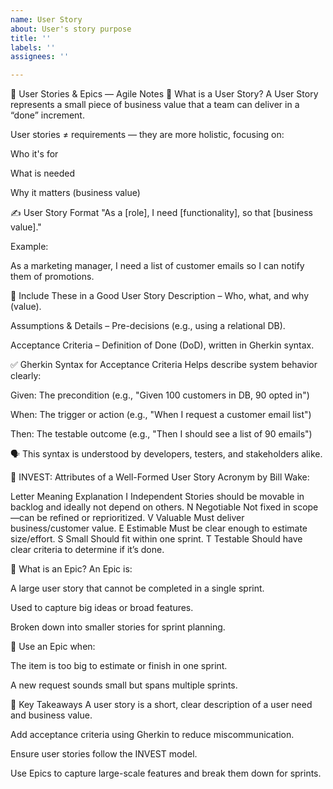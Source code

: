 ```yaml
---
name: User Story
about: User's story purpose
title: ''
labels: ''
assignees: ''

---
```


📘 User Stories & Epics — Agile Notes
🧾 What is a User Story?
A User Story represents a small piece of business value that a team can deliver in a “done” increment.

User stories ≠ requirements — they are more holistic, focusing on:

Who it's for

What is needed

Why it matters (business value)

✍️ User Story Format
"As a [role], I need [functionality], so that [business value]."

Example:

As a marketing manager, I need a list of customer emails so I can notify them of promotions.

🧠 Include These in a Good User Story
Description – Who, what, and why (value).

Assumptions & Details – Pre-decisions (e.g., using a relational DB).

Acceptance Criteria – Definition of Done (DoD), written in Gherkin syntax.

✅ Gherkin Syntax for Acceptance Criteria
Helps describe system behavior clearly:

Given: The precondition (e.g., "Given 100 customers in DB, 90 opted in")

When: The trigger or action (e.g., "When I request a customer email list")

Then: The testable outcome (e.g., "Then I should see a list of 90 emails")

🗣️ This syntax is understood by developers, testers, and stakeholders alike.

🧩 INVEST: Attributes of a Well-Formed User Story
Acronym by Bill Wake:

Letter	Meaning	Explanation
I	Independent	Stories should be movable in backlog and ideally not depend on others.
N	Negotiable	Not fixed in scope—can be refined or reprioritized.
V	Valuable	Must deliver business/customer value.
E	Estimable	Must be clear enough to estimate size/effort.
S	Small	Should fit within one sprint.
T	Testable	Should have clear criteria to determine if it’s done.

🧱 What is an Epic?
An Epic is:

A large user story that cannot be completed in a single sprint.

Used to capture big ideas or broad features.

Broken down into smaller stories for sprint planning.

📌 Use an Epic when:

The item is too big to estimate or finish in one sprint.

A new request sounds small but spans multiple sprints.

🧠 Key Takeaways
A user story is a short, clear description of a user need and business value.

Add acceptance criteria using Gherkin to reduce miscommunication.

Ensure user stories follow the INVEST model.

Use Epics to capture large-scale features and break them down for sprints.
